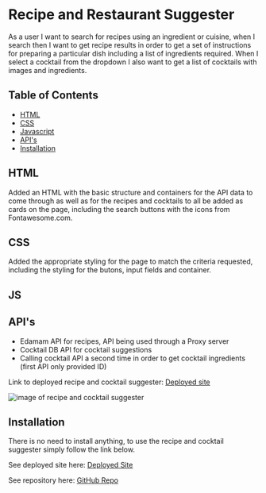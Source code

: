 # Recipe and Restaurant Suggester
As a user I want to search for recipes using an ingredient or cuisine, when I search then I want to get recipe results in order to get a set of instructions for preparing a particular dish including a list of ingredients required. When I select a cocktail from the dropdown I also want to get a list of cocktails with images and ingredients.  

## Table of Contents

* [HTML](#HTML)
* [CSS](#CSS)
* [Javascript](#JS)
* [API's](#API's)
* [Installation](#Installation)

## HTML
Added an HTML with the basic structure and containers for the API data to come through as well as for the recipes and cocktails to all be added as cards on the page, including the search buttons with the icons from Fontawesome.com. 

## CSS
Added the appropriate styling for the page to match the criteria requested, including the styling for the butons, input fields and container. 


## JS 


## API's 

* Edamam API for recipes, API being used through a Proxy server
* Cocktail DB API for cocktail suggestions
* Calling cocktail API a second time in order to get cocktail ingredients (first API only provided ID)

Link to deployed recipe and cocktail suggester: [Deployed site]()

![image of recipe and cocktail suggester]()

## Installation

There is no need to install anything, to use the recipe and cocktail suggester simply follow the link below. 

See deployed site here: [Deployed Site]()


See repository here: [GitHub Repo]()
 